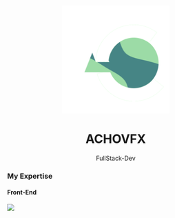<div align="center">
  <img src="./Logo.png" width="250px" />
  <h1>ACHOVFX</h1>
  <p>FullStack-Dev</p>
</div>
<h3>My Expertise</h3>
<h4>Front-End</h4>
<img src="https://skillicons.dev/icons?i=html,css,js,react,vue,jquery,tailwind,bootstrap,github,git,ps"/>
<!--
**achovfx/achovfx** is a ✨ _special_ ✨ repository because its `README.md` (this file) appears on your GitHub profile.

Here are some ideas to get you started:

- 🔭 I’m currently working on ...
- 🌱 I’m currently learning ...
- 👯 I’m looking to collaborate on ...
- 🤔 I’m looking for help with ...
- 💬 Ask me about ...
- 📫 How to reach me: ...
- 😄 Pronouns: ...
- ⚡ Fun fact: ...
-->
